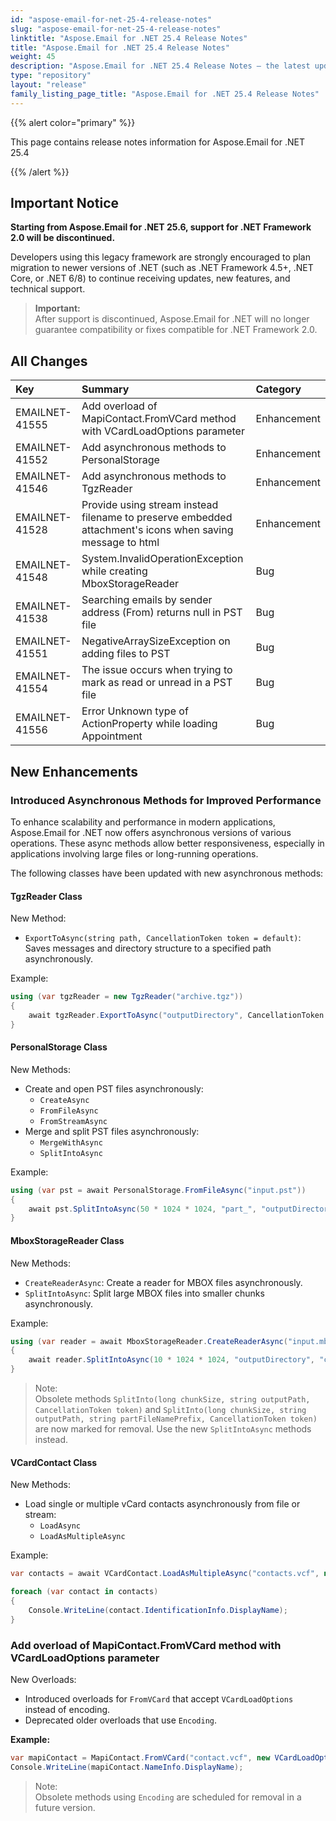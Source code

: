 ```yaml
---
id: "aspose-email-for-net-25-4-release-notes"
slug: "aspose-email-for-net-25-4-release-notes"
linktitle: "Aspose.Email for .NET 25.4 Release Notes"
title: "Aspose.Email for .NET 25.4 Release Notes"
weight: 45
description: "Aspose.Email for .NET 25.4 Release Notes – the latest updates and fixes."
type: "repository"
layout: "release"
family_listing_page_title: "Aspose.Email for .NET 25.4 Release Notes"
---
```


{{% alert color="primary" %}}

This page contains release notes information for Aspose.Email for .NET 25.4

{{% /alert %}}

## Important Notice

**Starting from Aspose.Email for .NET 25.6, support for .NET Framework 2.0 will be discontinued.**

Developers using this legacy framework are strongly encouraged to plan migration to newer versions of .NET (such as .NET Framework 4.5+, .NET Core, or .NET 6/8) to continue receiving updates, new features, and technical support.

> **Important:**  
> After support is discontinued, Aspose.Email for .NET will no longer guarantee compatibility or fixes compatible for .NET Framework 2.0.

## **All Changes**

|**Key**|**Summary**|**Category**|
| :- | :- | :- |
|EMAILNET-41555|Add overload of MapiContact.FromVCard method with VCardLoadOptions parameter|Enhancement|
|EMAILNET-41552|Add asynchronous methods to PersonalStorage|Enhancement|
|EMAILNET-41546|Add asynchronous methods to TgzReader|Enhancement|
|EMAILNET-41528|Provide using stream instead filename to preserve embedded attachment's icons when saving message to html|Enhancement|
|EMAILNET-41548|System.InvalidOperationException while creating MboxStorageReader|Bug|
|EMAILNET-41538|Searching emails by sender address (From) returns null in PST file|Bug|
|EMAILNET-41551|NegativeArraySizeException on adding files to PST|Bug|
|EMAILNET-41554|The issue occurs when trying to mark as read or unread in a PST file|Bug|
|EMAILNET-41556|Error Unknown type of ActionProperty while loading Appointment|Bug|


## New Enhancements

### Introduced Asynchronous Methods for Improved Performance

To enhance scalability and performance in modern applications, Aspose.Email for .NET now offers asynchronous versions of various operations. These async methods allow better responsiveness, especially in applications involving large files or long-running operations.

The following classes have been updated with new asynchronous methods:

#### TgzReader Class

New Method:

- `ExportToAsync(string path, CancellationToken token = default)`:  
  Saves messages and directory structure to a specified path asynchronously.

Example:

```csharp
using (var tgzReader = new TgzReader("archive.tgz"))
{
    await tgzReader.ExportToAsync("outputDirectory", CancellationToken.None);
}
```

#### PersonalStorage Class

New Methods:

- Create and open PST files asynchronously:
  - `CreateAsync`
  - `FromFileAsync`
  - `FromStreamAsync`
- Merge and split PST files asynchronously:
  - `MergeWithAsync`
  - `SplitIntoAsync`

Example:

```csharp
using (var pst = await PersonalStorage.FromFileAsync("input.pst"))
{
    await pst.SplitIntoAsync(50 * 1024 * 1024, "part_", "outputDirectory", CancellationToken.None);
}
```

#### MboxStorageReader Class

New Methods:

- `CreateReaderAsync`: Create a reader for MBOX files asynchronously.
- `SplitIntoAsync`: Split large MBOX files into smaller chunks asynchronously.

Example:

```csharp
using (var reader = await MboxStorageReader.CreateReaderAsync("input.mbox", new MboxLoadOptions()))
{
    await reader.SplitIntoAsync(10 * 1024 * 1024, "outputDirectory", "chunk_", CancellationToken.None);
}
```

> Note:  
> Obsolete methods `SplitInto(long chunkSize, string outputPath, CancellationToken token)` and `SplitInto(long chunkSize, string outputPath, string partFileNamePrefix, CancellationToken token)` are now marked for removal. Use the new `SplitIntoAsync` methods instead.


#### VCardContact Class

New Methods:

- Load single or multiple vCard contacts asynchronously from file or stream:
  - `LoadAsync`
  - `LoadAsMultipleAsync`

Example:

```csharp
var contacts = await VCardContact.LoadAsMultipleAsync("contacts.vcf", new VCardLoadOptions(), CancellationToken.None);

foreach (var contact in contacts)
{
    Console.WriteLine(contact.IdentificationInfo.DisplayName);
}
```

### Add overload of MapiContact.FromVCard method with VCardLoadOptions parameter

New Overloads:

- Introduced overloads for `FromVCard` that accept `VCardLoadOptions` instead of encoding.
- Deprecated older overloads that use `Encoding`.

**Example:**

```csharp
var mapiContact = MapiContact.FromVCard("contact.vcf", new VCardLoadOptions());
Console.WriteLine(mapiContact.NameInfo.DisplayName);
```

> Note:  
> Obsolete methods using `Encoding` are scheduled for removal in a future version.
